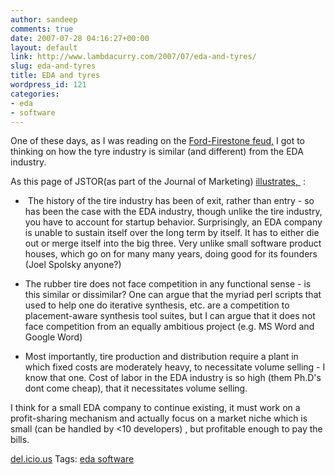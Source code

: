 ```yaml
---
author: sandeep
comments: true
date: 2007-07-28 04:16:27+00:00
layout: default
link: http://www.lambdacurry.com/2007/07/eda-and-tyres/
slug: eda-and-tyres
title: EDA and tyres
wordpress_id: 121
categories:
- eda
- software
---
```


One of these days, as I was reading on the [Ford-Firestone feud,](http://www.encyclopedia.com/doc/1G1-68642804.html) I got to thinking on how the tyre industry is similar (and different) from the EDA industry.

As this page of JSTOR(as part of the Journal of Marketing) [illustrates, ](http://links.jstor.org/sici?sici=0022-2429%28196607%2930%3A3%3C47%3ACOP%3E2.0.CO%3B2-8&size=LARGE&origin=JSTOR-enlargePage) :



	
  *  The history of the tire industry has been of exit, rather than entry - so has been the case with the EDA industry, though unlike the tire industry, you have to account for startup behavior. Surprisingly, an EDA company is unable to sustain itself over the long term by itself. It has to either die out or merge itself into the big three. Very unlike small software product houses, which go on for many many years, doing good for its founders (Joel Spolsky anyone?)

	
  * The rubber tire does not face competition in any functional sense - is this similar or dissimilar? One can argue that the myriad perl scripts that used to help one do iterative synthesis, etc. are a competition to placement-aware synthesis tool suites, but I can argue that it does not face competition from an equally ambitious project (e.g. MS Word and Google Word)

	
  * Most importantly, tire production and distribution require a plant in which fixed costs are moderately heavy, to necessitate volume selling - I know that one. Cost of labor in the EDA industry is so high (them Ph.D's dont come cheap), that it necessitates volume selling.


I think for a small EDA company to continue existing, it must work on a profit-sharing mechanism and actually focus on a market niche which is small (can be handled by <10 developers) , but profitable enough to pay the bills.

[del.icio.us](http://del.icio.us) Tags: [eda ](http://del.icio.us/sss8ue/edal)[software](http://del.icio.us/sss8ue/software)
